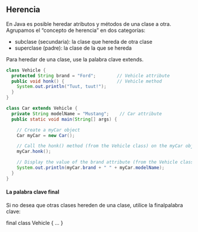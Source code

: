 ## Herencia

En Java es posible heredar atributos y métodos de una clase a otra. Agrupamos el “concepto de herencia” en dos categorías:

- subclase (secundaria): la clase que hereda de otra clase
- superclase (padre): la clase de la que se hereda

Para heredar de una clase, use la palabra clave extends.
```java
class Vehicle {
  protected String brand = "Ford";        // Vehicle attribute
  public void honk() {                    // Vehicle method
    System.out.println("Tuut, tuut!");
  }
}

class Car extends Vehicle {
  private String modelName = "Mustang";    // Car attribute
  public static void main(String[] args) {

    // Create a myCar object
    Car myCar = new Car();

    // Call the honk() method (from the Vehicle class) on the myCar object
    myCar.honk();

    // Display the value of the brand attribute (from the Vehicle class) and the value of the modelName from the Car class
    System.out.println(myCar.brand + " " + myCar.modelName);
  }
}
```

#### La palabra clave final
Si no desea que otras clases hereden de una clase, utilice la finalpalabra clave:

final class Vehicle {
  ...
}